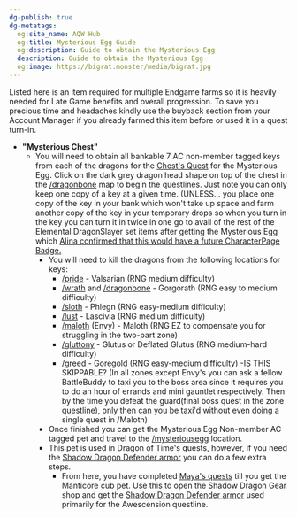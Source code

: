 ```yaml
---
dg-publish: true
dg-metatags:
  og:site_name: AQW Hub
  og:title: Mysterious Egg Guide
  og:description: Guide to obtain the Mysterious Egg
  description: Guide to obtain the Mysterious Egg
  og:image: https://bigrat.monster/media/bigrat.jpg
---
```

Listed here is an item required for multiple Endgame farms so it is heavily needed for Late Game benefits and overall progression. To save you precious time and headaches kindly use the buyback section from your Account Manager if you already farmed this item before or used it in a quest turn-in.


- **"Mysterious Chest"**
	- You will need to obtain all bankable 7 AC non-member tagged keys from each of the dragons for the [Chest's Quest](http://aqwwiki.wikidot.com/the-chest-s-quest) for the Mysterious Egg. Click on the 	dark grey dragon head shape on top of the chest in the [/dragonbone](http://aqwwiki.wikidot.com/dragon-bone) map to begin the questlines. Just note you can only keep one copy of a key at a given time. (UNLESS... you place one copy of the key in your bank which won't take up space and farm another copy of the key in your temporary drops so when you turn in the key you can turn it in twice in one go to avail of the rest of the Elemental DragonSlayer set items after getting the Mysterious Egg which [Alina confirmed that this would have a future CharacterPage Badge.](https://x.com/Alina_AE/status/1819066354521034965)
		- You will need to kill the dragons from the following locations for keys:
			- [/pride](http://aqwwiki.wikidot.com/pride) - Valsarian (RNG medium difficulty)
			- [/wrath](http://aqwwiki.wikidot.com/wrath-location) and [/dragonbone](http://aqwwiki.wikidot.com/dragon-bone) - Gorgorath (RNG easy to medium difficulty)
			- [/sloth](http://aqwwiki.wikidot.com/sloth) - Phlegn (RNG easy-medium difficulty)
			- [/lust](http://aqwwiki.wikidot.com/lust) - Lascivia (RNG medium difficulty)
			- [/maloth](http://aqwwiki.wikidot.com/maloth-location) (Envy) - Maloth (RNG EZ to compensate you for struggling in the two-part zone)
			- [/gluttony](http://aqwwiki.wikidot.com/gluttony-location) - Glutus or Deflated Glutus (RNG medium-hard difficulty)
			- [/greed](http://aqwwiki.wikidot.com/greed) - Goregold (RNG easy-medium difficulty)
     		-IS THIS SKIPPABLE? (In all zones except Envy's you can ask a fellow BattleBuddy to taxi you to the boss area since it requires you to do an hour of errands and mini gauntlet respectively.
     		Then by the time you defeat the guard(final boss quest in the zone questline), only then can you be taxi'd without even doing a single quest in /Maloth)
		- Once finished you can get the Mysterious Egg Non-member AC tagged pet and travel to the [/mysteriousegg](http://aqwwiki.wikidot.com/mysterious-egg-location) location.
		- This pet is used in Dragon of Time's quests, however, if you need the [Shadow Dragon Defender armor](http://aqwwiki.wikidot.com/shadow-dragon-defender) you can do a few extra steps.
			- From here, you have completed [Maya's quests](http://aqwwiki.wikidot.com/loremaster-maya-s-quests#14) till you get the Manticore cub pet. Use this to open the Shadow Dragon Gear shop and get the [Shadow Dragon Defender armor](http://aqwwiki.wikidot.com/shadow-dragon-defender) used primarily for the Awescension questline.
